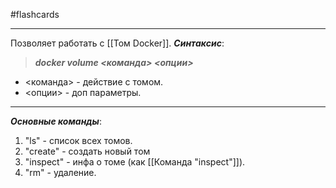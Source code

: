 #flashcards 
***
Позволяет работать с [[Том Docker]].
***Синтаксис***:
>***docker volume <команда> <опции>***
- <команда> - действие с томом.
- <опции> - доп параметры.
***
***Основные команды***:
1. "ls" - список всех томов.
2.  "create" - создать новый том
3. "inspect" - инфа о томе (как [[Команда "inspect"]]).
4. "rm" - удаление.